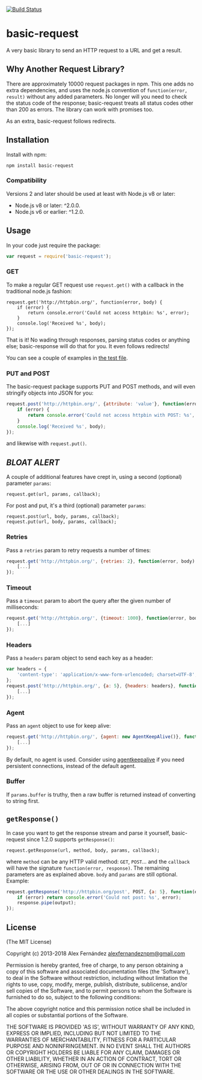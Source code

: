 [![Build Status](https://secure.travis-ci.org/alexfernandez/basic-request.png)](http://travis-ci.org/alexfernandez/basic-request)

# basic-request

A very basic library to send an HTTP request to a URL and get a result.

## Why Another Request Library?

There are approximately 10000 request packages in npm. This one adds no extra dependencies,
and uses the node.js convention of `function(error, result)` without any added parameters.
No longer will you need to check the status code of the response; basic-request treats all
status codes other than 200 as errors. The library can work with promises too.

As an extra, basic-request follows redirects.

## Installation

Install with npm:

    npm install basic-request

### Compatibility

Versions 2 and later should be used at least with Node.js v8 or later:

* Node.js v8 or later: ^2.0.0.
* Node.js v6 or earlier: ^1.2.0.

## Usage

In your code just require the package:

``` js
var request = require('basic-request');
```

### GET

To make a regular GET request use `request.get()` with a callback in the traditional node.js fashion:

```
request.get('http://httpbin.org/', function(error, body) {
    if (error) {
        return console.error('Could not access httpbin: %s', error);
    }
    console.log('Received %s', body);
});
```

That is it! No wading through responses, parsing status codes or anything else;
basic-response will do that for you. It even follows redirects!

You can see a couple of examples in [the test file](https://github.com/alexfernandez/basic-request/blob/master/test.js).

### PUT and POST

The basic-request package supports PUT and POST methods,
and will even stringify objects into JSON for you:

``` js
request.post('http://httpbin.org/', {attribute: 'value'}, function(error, body) {
    if (error) {
        return console.error('Could not access httpbin with POST: %s', error);
    }
    console.log('Received %s', body);
});
```

and likewise with `request.put()`.

## *BLOAT ALERT*

A couple of additional features have crept in, using a second (optional) parameter `params`:

    request.get(url, params, callback);

For post and put, it's a third (optional) parameter `params`:

    request.post(url, body, params, callback);
    request.put(url, body, params, callback);

### Retries

Pass a `retries` param to retry requests a number of times:

``` js
request.get('http://httpbin.org/', {retries: 2}, function(error, body) {
    [...]
});
```

### Timeout

Pass a `timeout` param to abort the query after the given number of milliseconds:

``` js
request.get('http://httpbin.org/', {timeout: 1000}, function(error, body) {
    [...]
});
```

### Headers

Pass a `headers` param object to send each key as a header:

``` js
var headers = {
    'content-type': 'application/x-www-form-urlencoded; charset=UTF-8',
};
request.post('http://httpbin.org/', {a: 5}, {headers: headers}, function(error, body) {
    [...]
});
```

### Agent

Pass an `agent` object to use for keep alive:

``` js
request.get('http://httpbin.org/', {agent: new AgentKeepAlive()}, function(error, body) {
    [...]
});
```

By default, no agent is used.
Consider using
[agentkeepalive](https://www.npmjs.com/package/agentkeepalive)
if you need persistent connections,
instead of the default agent.

### Buffer

If `params.buffer` is truthy, then a raw buffer is returned
instead of converting to string first.

## `getResponse()`

In case you want to get the response stream and parse it yourself,
basic-request since 1.2.0 supports `getResponse()`:

    request.getResponse(url, method, body, params, callback);

where `method` can be any HTTP valid method: `GET`, `POST`...
and the `callback` will have the signature `function(error, response)`.
The remaining parameters are as explained above.
`body` and `params` are still optional.
Example:

``` js
request.getResponse('http://httpbin.org/post', POST, {a: 5}, function(error, response) {
    if (error) return console.error('Could not post: %s', error);
    response.pipe(output);
});
```

## License

(The MIT License)

Copyright (c) 2013-2018 Alex Fernández <alexfernandeznpm@gmail.com>

Permission is hereby granted, free of charge, to any person obtaining a copy of this software and associated documentation files (the 'Software'), to deal in the Software without restriction, including without limitation the rights to use, copy, modify, merge, publish, distribute, sublicense, and/or sell copies of the Software, and to permit persons to whom the Software is furnished to do so, subject to the following conditions:

The above copyright notice and this permission notice shall be included in all copies or substantial portions of the Software.

THE SOFTWARE IS PROVIDED 'AS IS', WITHOUT WARRANTY OF ANY KIND, EXPRESS OR IMPLIED, INCLUDING BUT NOT LIMITED TO THE WARRANTIES OF MERCHANTABILITY, FITNESS FOR A PARTICULAR PURPOSE AND NONINFRINGEMENT. IN NO EVENT SHALL THE AUTHORS OR COPYRIGHT HOLDERS BE LIABLE FOR ANY CLAIM, DAMAGES OR OTHER LIABILITY, WHETHER IN AN ACTION OF CONTRACT, TORT OR OTHERWISE, ARISING FROM, OUT OF OR IN CONNECTION WITH THE SOFTWARE OR THE USE OR OTHER DEALINGS IN THE SOFTWARE.

